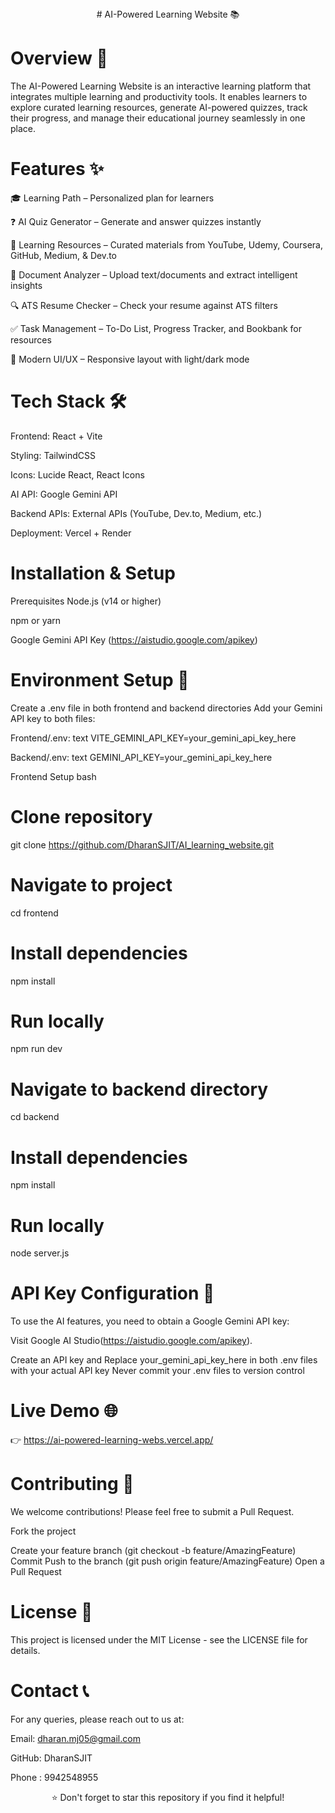 <div align="center">
 # AI-Powered Learning Website 📚
 </div>

# Overview 🚀
The AI-Powered Learning Website is an interactive learning platform that integrates multiple learning and productivity tools. It enables learners to explore curated learning resources, generate AI-powered quizzes, track their progress, and manage their educational journey seamlessly in one place.

# Features ✨

🎓 Learning Path – Personalized plan for learners

❓ AI Quiz Generator – Generate and answer quizzes instantly

📖 Learning Resources – Curated materials from YouTube, Udemy, Coursera, GitHub, Medium, & Dev.to

📝 Document Analyzer – Upload text/documents and extract intelligent insights

🔍 ATS Resume Checker – Check your resume against ATS filters

✅ Task Management – To-Do List, Progress Tracker, and Bookbank for resources

🌙 Modern UI/UX – Responsive layout with light/dark mode

 # Tech Stack 🛠️

Frontend: React + Vite

Styling: TailwindCSS

Icons: Lucide React, React Icons

AI API: Google Gemini API

Backend APIs: External APIs (YouTube, Dev.to, Medium, etc.)

Deployment: Vercel + Render

# Installation & Setup

Prerequisites
Node.js (v14 or higher)

npm or yarn

Google Gemini API Key (https://aistudio.google.com/apikey)

# Environment Setup 🎯

Create a .env file in both frontend and backend directories
Add your Gemini API key to both files:

Frontend/.env:
text
VITE_GEMINI_API_KEY=your_gemini_api_key_here

Backend/.env:
text
GEMINI_API_KEY=your_gemini_api_key_here

Frontend Setup
bash
# Clone repository
git clone https://github.com/DharanSJIT/AI_learning_website.git

# Navigate to project
cd frontend

# Install dependencies
npm install

# Run locally
npm run dev



# Navigate to backend directory
cd backend

# Install dependencies
npm install

# Run locally
node server.js

# API Key Configuration 🔑

To use the AI features, you need to obtain a Google Gemini API key:

Visit Google AI Studio(https://aistudio.google.com/apikey).

Create an API key and 
Replace your_gemini_api_key_here in both .env files with your actual API key
Never commit your .env files to version control

# Live Demo 🌐 
👉 https://ai-powered-learning-webs.vercel.app/


# Contributing 🤝
We welcome contributions! Please feel free to submit a Pull Request.

Fork the project

Create your feature branch (git checkout -b feature/AmazingFeature)
Commit 
Push to the branch (git push origin feature/AmazingFeature)
Open a Pull Request

# License 📄
This project is licensed under the MIT License - see the LICENSE file for details.

# Contact 📞
For any queries, please reach out to us at:

Email: dharan.mj05@gmail.com

GitHub: DharanSJIT

Phone : 9942548955


<div align="center">
⭐️ Don't forget to star this repository if you find it helpful!
</div>



